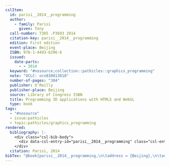 ```yaml
---
cslItem:
  id: parisi__2014__programming
  author:
    - family: Parisi
      given: Tony
  call-number: T385 .P3693 2014
  citation-key: parisi__2014__programming
  edition: First edition
  event-place: Beijing
  ISBN: 978-1-4493-6296-6
  issued:
    date-parts:
      - - 2014
  keyword: "#nosource;collection::pathicles::graphics_programming"
  note: "OCLC: ocn830813818"
  number-of-pages: "384"
  publisher: O'Reilly
  publisher-place: Beijing
  source: Library of Congress ISBN
  title: Programming 3D applications with HTML5 and WebGL
  type: book
tags:
  - "#nosource"
  - issue:pathicles
  - topic:pathicles/graphics_programming
rendered:
  bibliography: |-
    <div class="csl-bib-body">
      <div data-csl-entry-id="parisi__2014__programming" class="csl-entry">Parisi, T. 2014 <i>Programming 3D applications with HTML5 and WebGL</i>. First edition. Beijing: O’Reilly.</div>
    </div>
  citation: Parisi, 2014
bibTex: "@book{parisi__2014__programming,\n\taddress = {Beijing},\n\tauthor = {Parisi, Tony},\n\tedition = {First edition},\n\tyear = {2014},\n\tnote = {OCLC: ocn830813818},\n\tpublisher = {O'Reilly},\n\ttitle = {Programming 3D applications with {HTML5} and {WebGL}},\n}\n\n"
---
```

